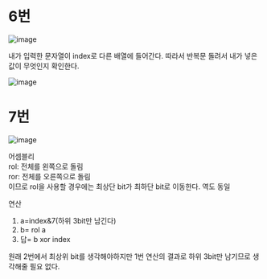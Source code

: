 # 6번  

![image](https://user-images.githubusercontent.com/65746019/118140811-af318a00-b443-11eb-90c5-d3d94d9726b5.png)  

내가 입력한 문자열이 index로 다른 배열에 들어간다. 따라서 반복문 돌려서 내가 넣은 값이 무엇인지 확인한다.  

![image](https://user-images.githubusercontent.com/65746019/118140982-db4d0b00-b443-11eb-9feb-b6e496ad79b1.png)  

# 7번  

![image](https://user-images.githubusercontent.com/65746019/118141006-e1db8280-b443-11eb-9982-9dd851467c43.png)  

어셈블리  
rol: 전체를 왼쪽으로 돌림  
ror: 전체를 오른쪽으로 돌림  
이므로 rol을 사용할 경우에는 최상단 bit가 최하단 bit로 이동한다. 역도 동일  

연산
1) a=index&7(하위 3bit만 남긴다)  
2) b= rol a  
3) 답= b xor index  

원래 2번에서 최상위 bit를 생각해야하지만 1번 연산의 결과로 하위 3bit만 남기므로 생각해줄 필요 없다.  



